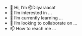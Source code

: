 - 👋 Hi, I’m @Dilyaraacat
- 👀 I’m interested in ...
- 🌱 I’m currently learning ...
- 💞️ I’m looking to collaborate on ...
- 📫 How to reach me ...

<!---
Dilyaraacat/Dilyaraacat is a ✨ special ✨ repository because its `README.md` (this file) appears on your GitHub profile.
You can click the Preview link to take a look at your changes.
--->
